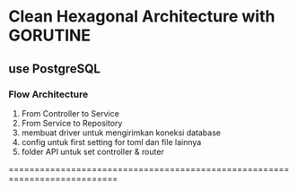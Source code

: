 # Clean Hexagonal Architecture with GORUTINE
## use PostgreSQL

### Flow Architecture 
1. From Controller to Service
2. From Service to Repository
3. membuat driver untuk mengirimkan koneksi database
4. config untuk first setting for toml dan file lainnya
5. folder API untuk set controller & router

===========================================================================

